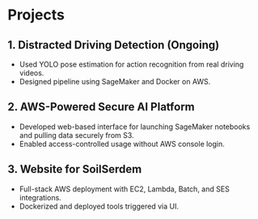 # Projects

## 1. Distracted Driving Detection (Ongoing)
- Used YOLO pose estimation for action recognition from real driving videos.
- Designed pipeline using SageMaker and Docker on AWS.

## 2. AWS-Powered Secure AI Platform
- Developed web-based interface for launching SageMaker notebooks and pulling data securely from S3.
- Enabled access-controlled usage without AWS console login.

## 3. Website for SoilSerdem
- Full-stack AWS deployment with EC2, Lambda, Batch, and SES integrations.
- Dockerized and deployed tools triggered via UI.
